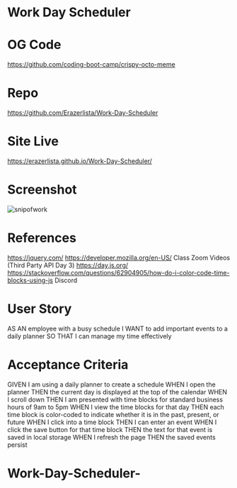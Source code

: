 # Work Day Scheduler

# OG Code

https://github.com/coding-boot-camp/crispy-octo-meme

# Repo

https://github.com/Erazerlista/Work-Day-Scheduler

# Site Live

https://erazerlista.github.io/Work-Day-Scheduler/

# Screenshot

![snipofwork](https://github.com/Erazerlista/Work-Day-Scheduler/assets/128334161/77734754-5346-4cf7-99aa-53e322b9ee25)

# References

https://jquery.com/
https://developer.mozilla.org/en-US/
Class Zoom Videos (Third Party API Day 3)
https://day.js.org/
https://stackoverflow.com/questions/62904905/how-do-i-color-code-time-blocks-using-js
Discord

# User Story

AS AN employee with a busy schedule
I WANT to add important events to a daily planner
SO THAT I can manage my time effectively

# Acceptance Criteria

GIVEN I am using a daily planner to create a schedule
WHEN I open the planner
THEN the current day is displayed at the top of the calendar
WHEN I scroll down
THEN I am presented with time blocks for standard business hours of 9am to 5pm
WHEN I view the time blocks for that day
THEN each time block is color-coded to indicate whether it is in the past, present, or future
WHEN I click into a time block
THEN I can enter an event
WHEN I click the save button for that time block
THEN the text for that event is saved in local storage
WHEN I refresh the page
THEN the saved events persist

# Work-Day-Scheduler-
